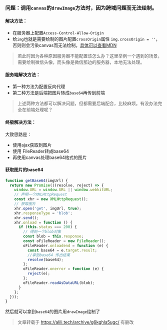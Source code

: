 ### 问题：调用`canvas`的`drawImage`方法时，因为跨域问题而无法绘制。

#### 解决方法：
- 在服务器上配置`Access-Control-Allow-Origin`
- 给`img`也就是需要绘制的图片配置`crossOrigin`属性 `img.crossOrigin = ''`，否则则会污染canvas而无法绘制。[具体可以查看MDN](https://developer.mozilla.org/zh-CN/docs/Web/HTML/CORS_enabled_image)

> 若此时因为各种原因服务器不能配置该怎么办？这里举例一个遇到的场景，需要绘制微信头像，而头像是微信那边的服务器，本地无法处理。

#### 服务端解决方法：
- 第一种方法为配置反向代理
- 第二种方法是后端把图片转成`base64`再传到前端

> 上述两种方法都可以解决问题，但都需要后端配合，比较麻烦。有没办法完全在前端处理呢？

#### 终极解决方法：
大致思路是：
- 使用ajax获取到图片
- 使用 FileReader转成base64
- 再使用canvas处理base64格式的图片

#### 获取图片的base64
```js
function getBase64(imgUrl) {
  return new Promise(((resolve, reject) => {
    window.URL = window.URL || window.webkitURL;
    // 声明一个XMLHttpRequest
    const xhr = new XMLHttpRequest();
    // 获取图片
    xhr.open('get', imgUrl, true);
    xhr.responseType = 'blob';
    xhr.send();
    xhr.onload = function () {
      if (this.status === 200) {
        // 得到一个blob对象
        const blob = this.response;
        const oFileReader = new FileReader();
        oFileReader.onloadend = function (e) {
          const base64 = e.target.result;
          //拿到base64 传出结果
          resolve(base64);
        };
        oFileReader.onerror = function (e) {
          reject(e);
        };
        oFileReader.readAsDataURL(blob);
      }
    };
  }));
}
```

然后就可以拿到`base64`的图片用`drawImage`绘制了

> 文章转载于 https://alili.tech/archive/g6kghla5ugc/  有删改